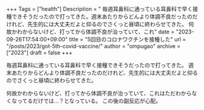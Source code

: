 +++
Tags = ["health"]
Description = " 毎週耳鼻科に通っている耳鼻科で早く接種できそうだったので打ってきた。週末あたりからどんより体調不良だったのだけれど、先生的には大丈夫だよと仰るのでさくっと昼頃に終わらせてきた。  何故かわからないけど、打ってから体調不良が治っていて、これ"
date = "2023-09-26T17:54:00+09:00"
title = "5回目のコロナワクチンを接種した"
url = "/posts/2023/got-5th-covid-vaccine/"
author = "ompugao"
archive = ["2023"]
draft = false
+++

<body>
<p>毎週耳鼻科に通っている耳鼻科で早く接種できそうだったので打ってきた。
週末あたりからどんより体調不良だったのだけれど、先生的には大丈夫だよと仰るのでさくっと昼頃に終わらせてきた。</p>

<p>何故かわからないけど、打ってから体調不良が治っていて、これはただわからなくなってるだけでは…？となっている。
この後の副反応が心配。</p>
</body>
